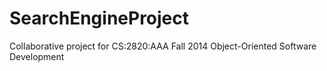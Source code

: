 SearchEngineProject
===================

Collaborative project for CS:2820:AAA Fall 2014 Object-Oriented Software Development
